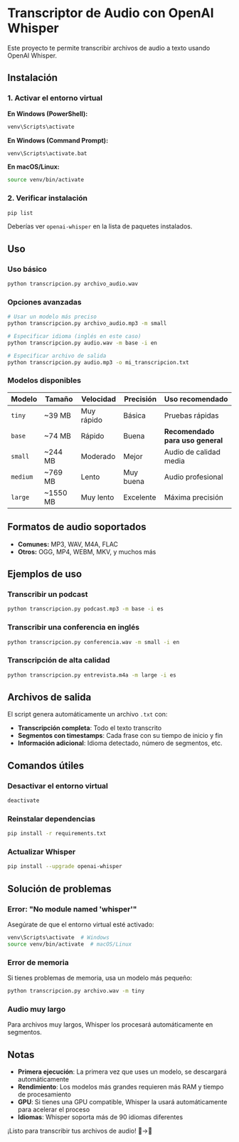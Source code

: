 # Transcriptor de Audio con OpenAI Whisper

Este proyecto te permite transcribir archivos de audio a texto usando OpenAI Whisper.

## Instalación

### 1. Activar el entorno virtual

**En Windows (PowerShell):**
```powershell
venv\Scripts\activate
```

**En Windows (Command Prompt):**
```cmd
venv\Scripts\activate.bat
```

**En macOS/Linux:**
```bash
source venv/bin/activate
```

### 2. Verificar instalación

```bash
pip list
```

Deberías ver `openai-whisper` en la lista de paquetes instalados.

## Uso

### Uso básico
```bash
python transcripcion.py archivo_audio.wav
```

### Opciones avanzadas
```bash
# Usar un modelo más preciso
python transcripcion.py archivo_audio.mp3 -m small

# Especificar idioma (inglés en este caso)
python transcripcion.py audio.wav -m base -i en

# Especificar archivo de salida
python transcripcion.py audio.mp3 -o mi_transcripcion.txt
```

### Modelos disponibles

| Modelo | Tamaño | Velocidad | Precisión | Uso recomendado |
|--------|--------|-----------|-----------|-----------------|
| `tiny` | ~39 MB | Muy rápido | Básica | Pruebas rápidas |
| `base` | ~74 MB | Rápido | Buena | **Recomendado para uso general** |
| `small` | ~244 MB | Moderado | Mejor | Audio de calidad media |
| `medium` | ~769 MB | Lento | Muy buena | Audio profesional |
| `large` | ~1550 MB | Muy lento | Excelente | Máxima precisión |

## Formatos de audio soportados

- **Comunes:** MP3, WAV, M4A, FLAC
- **Otros:** OGG, MP4, WEBM, MKV, y muchos más

## Ejemplos de uso

### Transcribir un podcast
```bash
python transcripcion.py podcast.mp3 -m base -i es
```

### Transcribir una conferencia en inglés
```bash
python transcripcion.py conferencia.wav -m small -i en
```

### Transcripción de alta calidad
```bash
python transcripcion.py entrevista.m4a -m large -i es
```

## Archivos de salida

El script genera automáticamente un archivo `.txt` con:
- **Transcripción completa**: Todo el texto transcrito
- **Segmentos con timestamps**: Cada frase con su tiempo de inicio y fin
- **Información adicional**: Idioma detectado, número de segmentos, etc.

## Comandos útiles

### Desactivar el entorno virtual
```bash
deactivate
```

### Reinstalar dependencias
```bash
pip install -r requirements.txt
```

### Actualizar Whisper
```bash
pip install --upgrade openai-whisper
```

## Solución de problemas

### Error: "No module named 'whisper'"
Asegúrate de que el entorno virtual esté activado:
```bash
venv\Scripts\activate  # Windows
source venv/bin/activate  # macOS/Linux
```

### Error de memoria
Si tienes problemas de memoria, usa un modelo más pequeño:
```bash
python transcripcion.py archivo.wav -m tiny
```

### Audio muy largo
Para archivos muy largos, Whisper los procesará automáticamente en segmentos.

## Notas

- **Primera ejecución**: La primera vez que uses un modelo, se descargará automáticamente
- **Rendimiento**: Los modelos más grandes requieren más RAM y tiempo de procesamiento
- **GPU**: Si tienes una GPU compatible, Whisper la usará automáticamente para acelerar el proceso
- **Idiomas**: Whisper soporta más de 90 idiomas diferentes

¡Listo para transcribir tus archivos de audio! 🎤→📝

